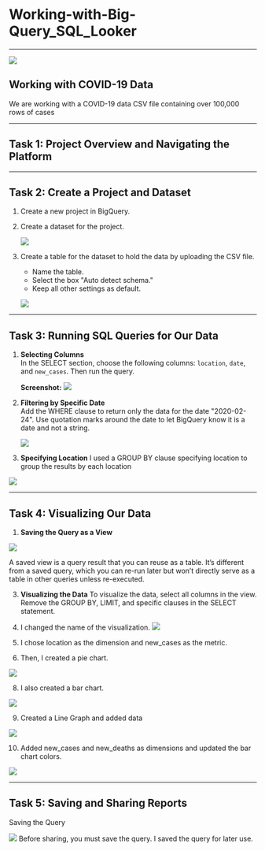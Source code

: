 # Working-with-Big-Query_SQL_Looker

---

![](https://github.com/TammyTheAnalyst/Working-with-Big-Query_SQL_Looker/blob/main/Screenshot%20(4431).png)

## Working with COVID-19 Data
We are working with a COVID-19 data CSV file containing over 100,000 rows of cases

---

## Task 1: Project Overview and Navigating the Platform

---

## Task 2: Create a Project and Dataset
1. Create a new project in BigQuery.
2. Create a dataset for the project.
   
   ![](https://github.com/TammyTheAnalyst/Working-with-Big-Query_SQL_Looker/blob/main/Screenshot%20(4414).png)
   

3. Create a table for the dataset to hold the data by uploading the CSV file. 
   - Name the table.
   - Select the box "Auto detect schema."
   - Keep all other settings as default.

   
   ![](https://github.com/TammyTheAnalyst/Working-with-Big-Query_SQL_Looker/blob/main/Screenshot%20(4415).png)

---

## Task 3: Running SQL Queries for Our Data

1. **Selecting Columns**  
   In the SELECT section, choose the following columns: `location`, `date`, and `new_cases`. Then run the query.

   **Screenshot:**
   ![](https://github.com/TammyTheAnalyst/Working-with-Big-Query_SQL_Looker/blob/main/Screenshot%20(4416).png)

2. **Filtering by Specific Date**  
   Add the WHERE clause to return only the data for the date "2020-02-24". Use quotation marks around the date to let BigQuery know it is a date and not a string.

   ![](https://github.com/TammyTheAnalyst/Working-with-Big-Query_SQL_Looker/blob/main/Screenshot%20(4419).png)

4. **Specifying Location**
    I used a GROUP BY clause specifying location to group the results by each location     
   
  ![](https://github.com/TammyTheAnalyst/Working-with-Big-Query_SQL_Looker/blob/main/Screenshot%20(4421).png)

  ---

##  Task 4: Visualizing Our Data

1. **Saving the Query as a View**

  ![](https://github.com/TammyTheAnalyst/Working-with-Big-Query_SQL_Looker/blob/main/Screenshot%20(4422).png)

A saved view is a query result that you can reuse as a table. It’s different from a saved query, which you can re-run later but won’t directly serve as a table in other queries unless re-executed.


3. **Visualizing the Data**
To visualize the data, select all columns in the view. Remove the GROUP BY, LIMIT, and specific clauses in the SELECT statement.

4. I changed the name of the visualization.
  ![](https://github.com/TammyTheAnalyst/Working-with-Big-Query_SQL_Looker/blob/main/Screenshot%20(4423).png)

6. I chose location as the dimension and new_cases as the metric.


7. Then, I created a pie chart.

  ![](https://github.com/TammyTheAnalyst/Working-with-Big-Query_SQL_Looker/blob/main/Screenshot%20(4424).png)

8. I also created a bar chart.

  ![](https://github.com/TammyTheAnalyst/Working-with-Big-Query_SQL_Looker/blob/main/Screenshot%20(4425).png)

9. Created a Line Graph and added data

  ![](https://github.com/TammyTheAnalyst/Working-with-Big-Query_SQL_Looker/blob/main/Screenshot%20(4426).png)

10. Added new_cases and new_deaths as dimensions and updated the bar chart colors.

  ![](https://github.com/TammyTheAnalyst/Working-with-Big-Query_SQL_Looker/blob/main/Screenshot%20(4428).png)

---

## Task 5: Saving and Sharing Reports
Saving the Query

![](https://github.com/TammyTheAnalyst/Working-with-Big-Query_SQL_Looker/blob/main/Screenshot%20(4429).png)
Before sharing, you must save the query. I saved the query for later use.


